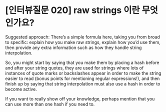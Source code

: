 # [인터뷰질문 020] raw strings 이란 무엇인가요?

Suggested approach: There’s a simple formula here, taking you from broad to specific: explain how you make raw strings, explain how you’d use them, then provide any extra information such as how they handle string interpolation.

So, you might start by saying that you make them by placing a hash before and after your string quotes, they are used for strings where lots of instances of quote marks or backslashes appear in order to make the string easier to read (bonus points for mentioning regular expressions!), and then finish up by saying that string interpolation must also use a hash in order to become active.

If you want to really show off your knowledge, perhaps mention that you can use more than one hash if you need to.
